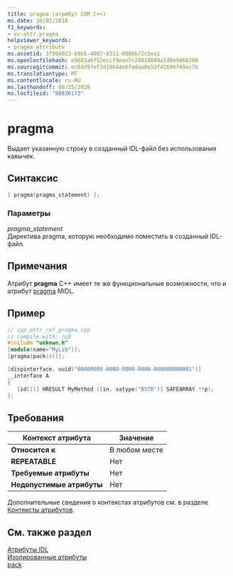 ```yaml
---
title: pragma (атрибут COM C++)
ms.date: 10/02/2018
f1_keywords:
- vc-attr.pragma
helpviewer_keywords:
- pragma attribute
ms.assetid: 3f90d023-b8b5-4007-8311-008bb72cbea1
ms.openlocfilehash: e5683a6f52eccf9eae7c29010849a148e506b286
ms.sourcegitcommit: ec6dd97ef3d10b44e0fedaa8e53f41696f49ac7b
ms.translationtype: MT
ms.contentlocale: ru-RU
ms.lasthandoff: 08/25/2020
ms.locfileid: "88836173"
---
```

# <a name="pragma"></a>pragma

Выдает указанную строку в созданный IDL-файл без использования кавычек.

## <a name="syntax"></a>Синтаксис

```cpp
[ pragma(pragma_statement) ];
```

### <a name="parameters"></a>Параметры

*pragma_statement*<br/>
Директива pragma, которую необходимо поместить в созданный IDL-файл.

## <a name="remarks"></a>Примечания

Атрибут **pragma** C++ имеет те же функциональные возможности, что и атрибут [pragma](/windows/win32/Midl/pragma) MIDL.

## <a name="example"></a>Пример

```cpp
// cpp_attr_ref_pragma.cpp
// compile with: /LD
#include "unknwn.h"
[module(name="MyLib")];
[pragma(pack(4))];

[dispinterface, uuid("00000000-0000-0000-0000-000000000001")]
__interface A
{
   [id(1)] HRESULT MyMethod ([in, satype("BSTR")] SAFEARRAY **p);
};
```

## <a name="requirements"></a>Требования

| Контекст атрибута | Значение |
|-|-|
|**Относится к**|В любом месте|
|**REPEATABLE**|Нет|
|**Требуемые атрибуты**|Нет|
|**Недопустимые атрибуты**|Нет|

Дополнительные сведения о контекстах атрибутов см. в разделе [Контексты атрибутов](cpp-attributes-com-net.md#contexts).

## <a name="see-also"></a>См. также раздел

[Атрибуты IDL](idl-attributes.md)<br/>
[Изолированные атрибуты](stand-alone-attributes.md)<br/>
[pack](../../preprocessor/pack.md)
